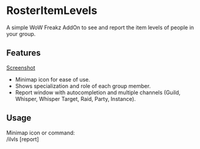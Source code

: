 # RosterItemLevels
A simple WoW Freakz AddOn to see and report the item levels of people in your group.

## Features
[Screenshot](https://imgur.com/a/BS1ax2P.jpg)
* Minimap icon for ease of use.
* Shows specialization and role of each group member.
* Report window with autocompletion and multiple channels (Guild, Whisper, Whisper Target, Raid, Party, Instance).

## Usage
Minimap icon or command:  
/ilvls [report]
